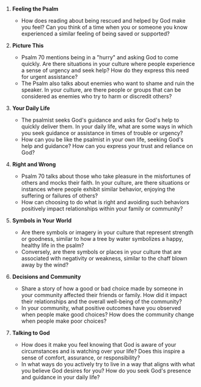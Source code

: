 1. **Feeling the Psalm**
   - How does reading about being rescued and helped by God make you feel? Can you think of a time when you or someone you know experienced a similar feeling of being saved or supported?

2. **Picture This**
   - Psalm 70 mentions being in a "hurry" and asking God to come quickly. Are there situations in your culture where people experience a sense of urgency and seek help? How do they express this need for urgent assistance?
   - The Psalm also talks about enemies who want to shame and ruin the speaker. In your culture, are there people or groups that can be considered as enemies who try to harm or discredit others?

3. **Your Daily Life**
   - The psalmist seeks God's guidance and asks for God's help to quickly deliver them. In your daily life, what are some ways in which you seek guidance or assistance in times of trouble or urgency?
   - How can you be like the psalmist in your own life, seeking God's help and guidance? How can you express your trust and reliance on God?

4. **Right and Wrong**
   - Psalm 70 talks about those who take pleasure in the misfortunes of others and mocks their faith. In your culture, are there situations or instances where people exhibit similar behavior, enjoying the suffering or failures of others?
   - How can choosing to do what is right and avoiding such behaviors positively impact relationships within your family or community?

5. **Symbols in Your World**
   - Are there symbols or imagery in your culture that represent strength or goodness, similar to how a tree by water symbolizes a happy, healthy life in the psalm?
   - Conversely, are there symbols or places in your culture that are associated with negativity or weakness, similar to the chaff blown away by the wind?

6. **Decisions and Community**
   - Share a story of how a good or bad choice made by someone in your community affected their friends or family. How did it impact their relationships and the overall well-being of the community?
   - In your community, what positive outcomes have you observed when people make good choices? How does the community change when people make poor choices?

7. **Talking to God**
   - How does it make you feel knowing that God is aware of your circumstances and is watching over your life? Does this inspire a sense of comfort, assurance, or responsibility?
   - In what ways do you actively try to live in a way that aligns with what you believe God desires for you? How do you seek God's presence and guidance in your daily life?